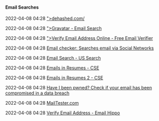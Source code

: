 ####  Email Searches

2022-04-08 04:28 [&quot;&gt;dehashed.com/](https://dehashed.com/)

2022-04-08 04:28 [&quot;&gt;Gravatar - Email Search](https://en.gravatar.com/site/check)

2022-04-08 04:28 [&quot;&gt;Verify Email Address Online - Free Email Verifier](https://verify-email.org/)

2022-04-08 04:28 [Email checker: Searches email via Social Networks](https://www.manycontacts.com/)

2022-04-08 04:28 [Email Search - US Search](https://www.ussearch.com/email-search)

2022-04-08 04:28 [Emails in Resumes - CSE](https://cse.google.com/cse?cx=009679435902400177945%3Ainqfto9vwf4)

2022-04-08 04:28 [Emails in Resumes 2 - CSE](https://cse.google.com/cse?cx=009462381166450434430%3Abqcc5oa64z8)

2022-04-08 04:28 [Have I been pwned? Check if your email has been compromised in a data breach](https://haveibeenpwned.com/)

2022-04-08 04:28 [MailTester.com](http://mailtester.com/testmail.php)

2022-04-08 04:28 [Verify Email Address - Email Hippo](https://tools.emailhippo.com/)



